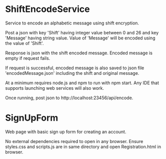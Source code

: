 # ShiftEncodeService

Service to encode an alphabetic message using shift encryption.

Post a json with key 'Shift' having integer value between 0 and 26 and key 'Message' having string value. Value of 'Message' will be encoded using the value of 'Shift'.

Response is json with the shift encoded message. Encoded message is empty if request fails.

If request is successful, encoded message is also saved to json file 'encodedMessage.json' including the shift and original message.

At a minimum requires node.js and npm to run with npm start. Any IDE that supports launching web services will also work.

Once running, post json to http://localhost:23456/api/encode.

# SignUpForm

Web page with basic sign up form for creating an account.

No external dependencies required to open in any browser. Ensure styles.css and scripts.js are in same directory and open Registration.html in browser. 

